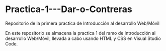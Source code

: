 # Practica-1---Dar-o-Contreras
Repositorio de la primera practica de Introducción al desarrollo Web/Móvil

En este repositorio se almacena la practica 1 del ramo de Introducción al desarrollo Web/Móvil, llevada a cabo usando HTML y CSS en Visual Studio Code.
